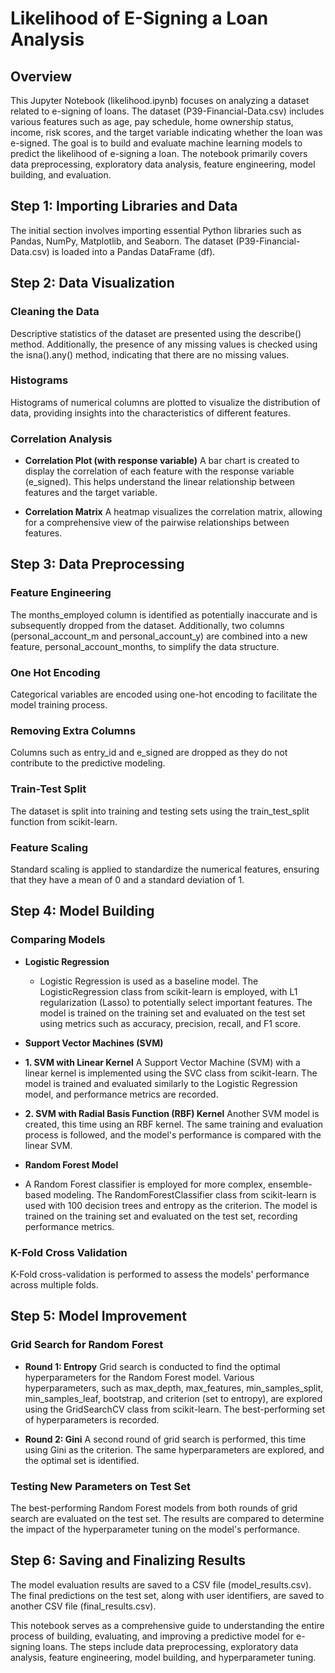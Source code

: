 #  Likelihood of E-Signing a Loan Analysis

## Overview
This Jupyter Notebook (likelihood.ipynb) focuses on analyzing a dataset related to e-signing of loans. The dataset (P39-Financial-Data.csv) includes various features such as age, pay schedule, home ownership status, income, risk scores, and the target variable indicating whether the loan was e-signed. The goal is to build and evaluate machine learning models to predict the likelihood of e-signing a loan. The notebook primarily covers data preprocessing, exploratory data analysis, feature engineering, model building, and evaluation.

## Step 1: Importing Libraries and Data
The initial section involves importing essential Python libraries such as Pandas, NumPy, Matplotlib, and Seaborn. The dataset (P39-Financial-Data.csv) is loaded into a Pandas DataFrame (df).

## Step 2: Data Visualization
### Cleaning the Data
Descriptive statistics of the dataset are presented using the describe() method. Additionally, the presence of any missing values is checked using the isna().any() method, indicating that there are no missing values.

### Histograms
Histograms of numerical columns are plotted to visualize the distribution of data, providing insights into the characteristics of different features.

### Correlation Analysis
- **Correlation Plot (with response variable)**
A bar chart is created to display the correlation of each feature with the response variable (e_signed). This helps understand the linear relationship between features and the target variable.

- **Correlation Matrix**
A heatmap visualizes the correlation matrix, allowing for a comprehensive view of the pairwise relationships between features.

## Step 3: Data Preprocessing
### Feature Engineering
The months_employed column is identified as potentially inaccurate and is subsequently dropped from the dataset. Additionally, two columns (personal_account_m and personal_account_y) are combined into a new feature, personal_account_months, to simplify the data structure.

### One Hot Encoding
Categorical variables are encoded using one-hot encoding to facilitate the model training process.

### Removing Extra Columns
Columns such as entry_id and e_signed are dropped as they do not contribute to the predictive modeling.

### Train-Test Split
The dataset is split into training and testing sets using the train_test_split function from scikit-learn.

### Feature Scaling
Standard scaling is applied to standardize the numerical features, ensuring that they have a mean of 0 and a standard deviation of 1.

## Step 4: Model Building
### Comparing Models
- **Logistic Regression**
  - Logistic Regression is used as a baseline model. The LogisticRegression class from scikit-learn is employed, with L1 regularization (Lasso) to potentially select important features. The model is trained on the training set and evaluated on the test set using metrics such as accuracy, precision, recall, and F1 score.

- **Support Vector Machines (SVM)**

- **1. SVM with Linear Kernel**
A Support Vector Machine (SVM) with a linear kernel is implemented using the SVC class from scikit-learn. The model is trained and evaluated similarly to the Logistic Regression model, and performance metrics are recorded.

- **2. SVM with Radial Basis Function (RBF) Kernel**
Another SVM model is created, this time using an RBF kernel. The same training and evaluation process is followed, and the model's performance is compared with the linear SVM.

- **Random Forest Model**

 - A Random Forest classifier is employed for more complex, ensemble-based modeling. The RandomForestClassifier class from scikit-learn is used with 100 decision trees and entropy as the criterion. The model is trained on the training set and evaluated on the test set, recording performance metrics.

### K-Fold Cross Validation
K-Fold cross-validation is performed to assess the models' performance across multiple folds.

## Step 5: Model Improvement
### Grid Search for Random Forest
- **Round 1: Entropy**
Grid search is conducted to find the optimal hyperparameters for the Random Forest model. Various hyperparameters, such as max_depth, max_features, min_samples_split, min_samples_leaf, bootstrap, and criterion (set to entropy), are explored using the GridSearchCV class from scikit-learn. The best-performing set of hyperparameters is recorded.

- **Round 2: Gini**
A second round of grid search is performed, this time using Gini as the criterion. The same hyperparameters are explored, and the optimal set is identified.

### Testing New Parameters on Test Set
The best-performing Random Forest models from both rounds of grid search are evaluated on the test set. The results are compared to determine the impact of the hyperparameter tuning on the model's performance.

## Step 6: Saving and Finalizing Results
The model evaluation results are saved to a CSV file (model_results.csv). The final predictions on the test set, along with user identifiers, are saved to another CSV file (final_results.csv).

This notebook serves as a comprehensive guide to understanding the entire process of building, evaluating, and improving a predictive model for e-signing loans. The steps include data preprocessing, exploratory data analysis, feature engineering, model building, and hyperparameter tuning.
